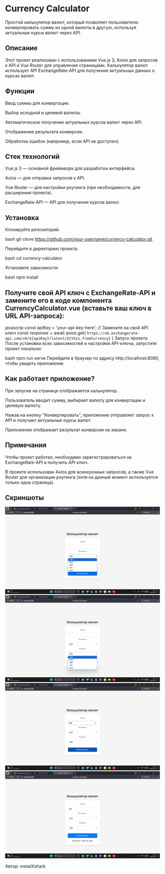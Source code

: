 # Currency Calculator
Простой калькулятор валют, который позволяет пользователю конвертировать сумму из одной валюты в другую, используя актуальные курсы валют через API.

## Описание
Этот проект реализован с использованием Vue.js 3, Axios для запросов к API и Vue Router для управления страницами. Калькулятор валют использует API ExchangeRate-API для получения актуальных данных о курсах валют.

## Функции
Ввод суммы для конвертации.

Выбор исходной и целевой валюты.

Автоматическое получение актуальных курсов валют через API.

Отображение результата конверсии.

Обработка ошибок (например, если API не доступен).

## Стек технологий
Vue.js 3 — основной фреймворк для разработки интерфейса.

Axios — для отправки запросов к API.

Vue Router — для настройки роутинга (при необходимости, для расширения проекта).

ExchangeRate-API — API для получения курсов валют.

## Установка
Клонируйте репозиторий:

bash
git clone https://github.com/your-username/currency-calculator.git

Перейдите в директорию проекта:

bash
cd currency-calculator

Установите зависимости:

bash
npm install

## Получите свой API ключ с ExchangeRate-API и замените его в коде компонента CurrencyCalculator.vue (вставьте ваш ключ в URL API-запроса):

javascrip
const apiKey = 'your-api-key-here'; // Замените на свой API ключ
const response = await axios.get(
  `https://v6.exchangerate-api.com/v6/${apiKey}/latest/${this.fromCurrency}`
)
Запуск проекта
После установки всех зависимостей и настройки API-ключа, запустите проект локально:

bash
npm run serve
Перейдите в браузер по адресу http://localhost:8080, чтобы увидеть приложение.

## Как работает приложение?
При запуске на странице отображается калькулятор.

Пользователь вводит сумму, выбирает валюту для конвертации и целевую валюту.

Нажав на кнопку "Конвертировать", приложение отправляет запрос к API и получает актуальные курсы валют.

Приложение отображает результат конверсии на экране.

## Примечания
Чтобы проект работал, необходимо зарегистрироваться на ExchangeRate-API и получить API ключ.

В проекте использован Axios для асинхронных запросов, а также Vue Router для организации роутинга (хотя на данный момент используется только одна страница).

## Скриншоты
![Фото 1](https://github.com/metalXshark/currency-calculator/blob/master/photo/1.jpg)
![Фото 2](https://github.com/metalXshark/currency-calculator/blob/master/photo/2.jpg)
![Фото 3](https://github.com/metalXshark/currency-calculator/blob/master/photo/3.jpg)
![Фото 4](https://github.com/metalXshark/currency-calculator/blob/master/photo/4.jpg)

Автор: metalXshark
